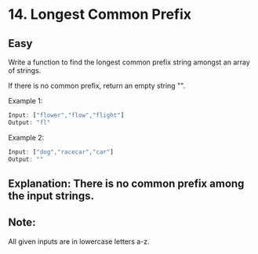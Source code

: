 # 14. Longest Common Prefix
## Easy

Write a function to find the longest common prefix string amongst an array of strings.

If there is no common prefix, return an empty string "".

Example 1:

```javascript
Input: ["flower","flow","flight"]
Output: "fl"
```
Example 2:

```javascript
Input: ["dog","racecar","car"]
Output: ""
```

## Explanation: There is no common prefix among the input strings.

## Note:

All given inputs are in lowercase letters a-z.